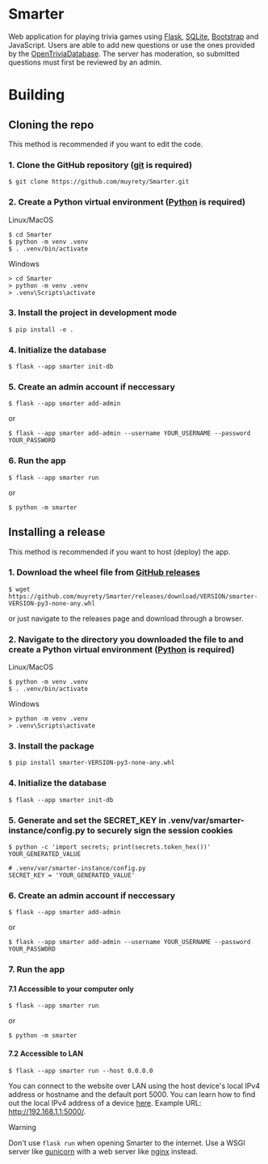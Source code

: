 # Smarter
Web application for playing trivia games using [Flask](https://flask.palletsprojects.com/),
[SQLite](https://www.sqlite.org/index.html), [Bootstrap](https://getbootstrap.com/) and JavaScript.
Users are able to add new questions or use the ones provided by the [OpenTriviaDatabase](https://opentdb.com/).
The server has moderation, so submitted questions must first be reviewed by an admin.

# Building
## Cloning the repo
This method is recommended if you want to edit the code.
### 1. Clone the GitHub repository ([git](https://git-scm.com/downloads) is required)
```
$ git clone https://github.com/muyrety/Smarter.git
```

### 2. Create a Python virtual environment ([Python](https://www.python.org/downloads/) is required)
Linux/MacOS
```
$ cd Smarter
$ python -m venv .venv 
$ . .venv/bin/activate
```

Windows
```
> cd Smarter
> python -m venv .venv
> .venv\Scripts\activate
```

### 3. Install the project in development mode
```
$ pip install -e .
```

### 4. Initialize the database
```
$ flask --app smarter init-db
```

### 5. Create an admin account if neccessary
```
$ flask --app smarter add-admin
```
or
```
$ flask --app smarter add-admin --username YOUR_USERNAME --password YOUR_PASSWORD
```

### 6. Run the app
```
$ flask --app smarter run
```
or
```
$ python -m smarter
```

## Installing a release
This method is recommended if you want to host (deploy) the app.

### 1. Download the wheel file from [GitHub releases](https://github.com/muyrety/Smarter/releases)
```
$ wget https://github.com/muyrety/Smarter/releases/download/VERSION/smarter-VERSION-py3-none-any.whl
```
or just navigate to the releases page and download through a browser.

### 2. Navigate to the directory you downloaded the file to and create a Python virtual environment ([Python](https://www.python.org/downloads/) is required)
Linux/MacOS
```
$ python -m venv .venv 
$ . .venv/bin/activate
```

Windows
```
> python -m venv .venv
> .venv\Scripts\activate
```

### 3. Install the package
```
$ pip install smarter-VERSION-py3-none-any.whl
```

### 4. Initialize the database
```
$ flask --app smarter init-db
```

### 5. Generate and set the SECRET_KEY in .venv/var/smarter-instance/config.py to securely sign the session cookies
```
$ python -c 'import secrets; print(secrets.token_hex())'
YOUR_GENERATED_VALUE
```
```
# .venv/var/smarter-instance/config.py
SECRET_KEY = 'YOUR_GENERATED_VALUE'
```

### 6. Create an admin account if neccessary
```
$ flask --app smarter add-admin
```
or
```
$ flask --app smarter add-admin --username YOUR_USERNAME --password YOUR_PASSWORD
```

### 7. Run the app
#### 7.1 Accessible to your computer only
```
$ flask --app smarter run
```
or
```
$ python -m smarter
```
#### 7.2 Accessible to LAN
```
$ flask --app smarter run --host 0.0.0.0
```
You can connect to the website over LAN using the host device's local IPv4 address or hostname and the default port 5000. You can learn how to find out the local IPv4 address of a device [here](https://www.whatismybrowser.com/detect/what-is-my-local-ip-address/). Example URL: http://192.168.1.1:5000/.
> [!WARNING]
> Don't use `flask run` when opening Smarter to the internet. Use a WSGI server like [gunicorn](https://gunicorn.org/) with a web server like [nginx](https://nginx.org/) instead.
